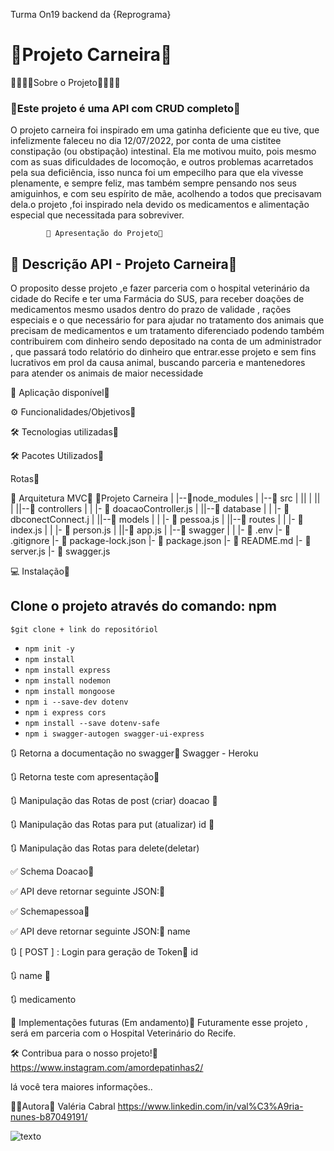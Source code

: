 Turma On19 backend da {Reprograma}
 


 # __🐾Projeto Carneira🐾__

🐾🐾🐾🐾Sobre o Projeto🐾🐾🐾🐾

 ### 🐾Este projeto é uma API com CRUD completo🐾
  
 O projeto carneira foi inspirado em uma gatinha deficiente que eu tive, que infelizmente faleceu no dia 12/07/2022, por conta de uma cistitee constipação (ou obstipação) intestinal. Ela me motivou muito, pois mesmo com as suas dificuldades de locomoção, e outros problemas acarretados pela sua deficiência, isso nunca foi um empecilho para que ela vivesse plenamente, e sempre feliz, mas também sempre pensando nos seus amiguinhos, e com seu espírito de mãe, acolhendo a todos que precisavam dela.o projeto ,foi inspirado nela devido os medicamentos e alimentação especial que necessitada para sobreviver.

            🔗 Apresentação do Projeto🐾

## 🚀 Descrição API -       Projeto Carneira🐾

O proposito desse projeto ,e fazer parceria com o hospital veterinário da cidade do Recife e ter uma Farmácia do SUS, para receber doações de medicamentos mesmo usados dentro do prazo de  validade , rações especiais e o que necessário for para ajudar no tratamento dos animais que precisam de medicamentos e um tratamento diferenciado  podendo também contribuirem com dinheiro sendo depositado na conta de um administrador , que passará todo relatório do dinheiro que entrar.esse projeto e sem fins lucrativos em prol da causa animal, buscando parceria e mantenedores para atender os animais de maior necessidade



🔗 Aplicação disponível🐾



⚙️ Funcionalidades/Objetivos🐾



🛠️ Tecnologias utilizadas🐾

🛠️ Pacotes Utilizados🐾



Rotas🐾

📁 Arquitetura MVC🐾
📁Projeto Carneira
   |
   |--📁node_modules
   |
   |--📁 src
   |  ||
   |  ||
   |  ||--📁 controllers
   |  |    |- 📄 doacaoController.js
   |  ||--📁 database
   |  |    |- 📄 dbconectConnect.j
   |  ||--📁 models
   |  |    |- 📄 pessoa.js
   |  ||--📁 routes
   |  |    |- 📄 index.js
   |  |    |- 📄 person.js
   |  ||-📄 app.js
   |  |--📁 swagger
   |  |
   |- 📄 .env
   |- 📄 .gitignore
   |- 📄 package-lock.json
   |- 📄 package.json
   |- 📄 README.md
   |- 📄 server.js
   |- 📄 swagger.js





💻 Instalação🐾

## Clone o projeto através do comando: npm 

`$git clone + link do repositóriol`
- `npm init -y`
- `npm install `
- `npm install express `
- `npm install nodemon `
- `npm install mongoose `
- `npm i --save-dev dotenv`
- `npm i express cors` 
- `npm install --save dotenv-safe`
- `npm i swagger-autogen swagger-ui-express`





🔃 Retorna a documentação no swagger🐾
Swagger - Heroku

🔃 Retorna teste com apresentação🐾

🔃 Manipulação das Rotas de post (criar)  doacao 🐾

🔃 Manipulação das Rotas para put (atualizar) id 🐾

🔃 Manipulação das Rotas 
para delete(deletar)

✅ Schema Doacao🐾

✅ API deve retornar seguinte JSON:🐾

✅ Schemapessoa🐾

✅ API deve retornar seguinte JSON:🐾 name

🔃 [ POST ] : Login para geração de Token🐾 id

🔃 name 🐾

🔃 medicamento

🚧 Implementações futuras (Em andamento)🐾
Futuramente esse projeto , será em parceria com o Hospital Veterinário do Recife.

🛠️ Contribua para o nosso projeto!🐾
https://www.instagram.com/amordepatinhas2/

lá você tera maiores informações..

👨‍💻Autora🐾
Valéria Cabral
https://www.linkedin.com/in/val%C3%A9ria-nunes-b87049191/




![ texto](https://uploaddeimagens.com.br/imagens/Df0AFWQ)




 


